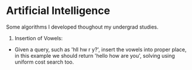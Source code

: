 # Artificial Intelligence
Some algorithms I developed thoughout my undergrad studies.

1. Insertion of Vowels:
  - Given a query, such as 'hll hw r y?', insert the vowels into proper place, in this example we should return 'hello how are you', solving using uniform cost search too.
